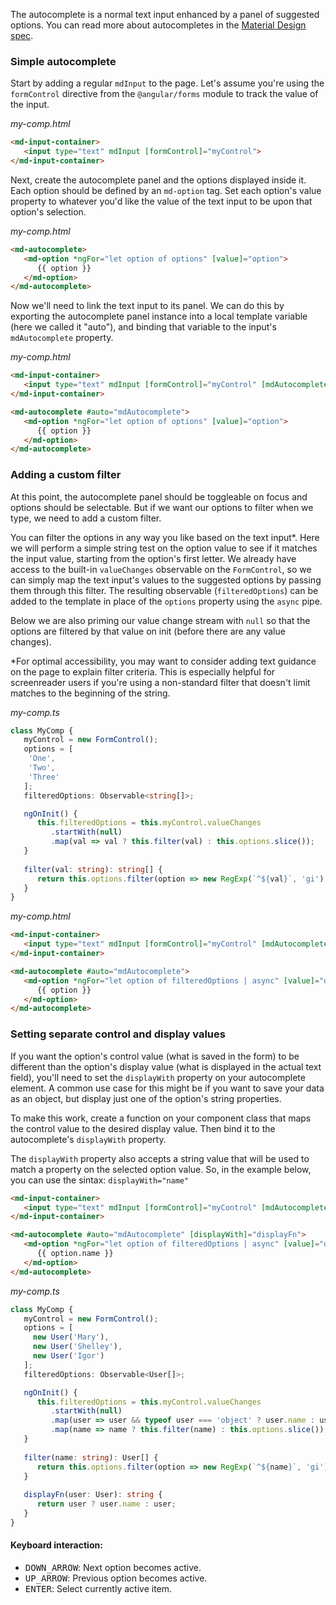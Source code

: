 
The autocomplete is a normal text input enhanced by a panel of suggested options. You can read more about 
autocompletes in the [Material Design spec](https://material.io/guidelines/components/text-fields.html#text-fields-auto-complete-text-field).

### Simple autocomplete

Start by adding a regular `mdInput` to the page. Let's assume you're using the `formControl` directive from the 
`@angular/forms` module to track the value of the input.

*my-comp.html*
```html
<md-input-container>
   <input type="text" mdInput [formControl]="myControl">
</md-input-container>
```

Next, create the autocomplete panel and the options displayed inside it. Each option should be defined by an 
`md-option` tag. Set each option's value property to whatever you'd like the value of the text input to be 
upon that option's selection.
 
*my-comp.html*
```html
<md-autocomplete>
   <md-option *ngFor="let option of options" [value]="option">
      {{ option }}
   </md-option>
</md-autocomplete>
```

Now we'll need to link the text input to its panel. We can do this by exporting the autocomplete panel instance into a 
local template variable (here we called it "auto"), and binding that variable to the input's `mdAutocomplete` property.

*my-comp.html*
```html
<md-input-container>
   <input type="text" mdInput [formControl]="myControl" [mdAutocomplete]="auto">
</md-input-container>

<md-autocomplete #auto="mdAutocomplete">
   <md-option *ngFor="let option of options" [value]="option">
      {{ option }}
   </md-option>
</md-autocomplete>
```

### Adding a custom filter

At this point, the autocomplete panel should be toggleable on focus and options should be selectable. But if we want 
our options to filter when we type, we need to add a custom filter. 

You can filter the options in any way you like based on the text input*. Here we will perform a simple string test on 
the option value to see if it matches the input value, starting from the option's first letter. We already have access 
to the built-in `valueChanges` observable on the `FormControl`, so we can simply map the text input's values to the 
suggested options by passing them through this filter. The resulting observable (`filteredOptions`) can be added to the 
template in place of the `options` property using the `async` pipe.

Below we are also priming our value change stream with `null` so that the options are filtered by that value on init 
(before there are any value changes).

*For optimal accessibility, you may want to consider adding text guidance on the page to explain filter criteria. 
This is especially helpful for screenreader users if you're using a non-standard filter that doesn't limit matches 
to the beginning of the string.

*my-comp.ts*
```ts
class MyComp {
   myControl = new FormControl();
   options = [
    'One',
    'Two',
    'Three'
   ];
   filteredOptions: Observable<string[]>;

   ngOnInit() {
      this.filteredOptions = this.myControl.valueChanges
         .startWith(null)
         .map(val => val ? this.filter(val) : this.options.slice());
   }
   
   filter(val: string): string[] {
      return this.options.filter(option => new RegExp(`^${val}`, 'gi').test(option)); 
   }
}
```

*my-comp.html*
```html
<md-input-container>
   <input type="text" mdInput [formControl]="myControl" [mdAutocomplete]="auto">
</md-input-container>

<md-autocomplete #auto="mdAutocomplete">
   <md-option *ngFor="let option of filteredOptions | async" [value]="option">
      {{ option }}
   </md-option>
</md-autocomplete>
```

### Setting separate control and display values

If you want the option's control value (what is saved in the form) to be different than the option's display value 
(what is displayed in the actual text field), you'll need to set the `displayWith` property on your autocomplete 
element. A common use case for this might be if you want to save your data as an object, but display just one of 
the option's string properties.

To make this work, create a function on your component class that maps the control value to the desired display value. 
Then bind it to the autocomplete's `displayWith` property. 

The `displayWith` property also accepts a string value that will be used to match a property
on the selected option value. So, in the example below, you can use the sintax: 
`displayWith="name"`

```html
<md-input-container>
   <input type="text" mdInput [formControl]="myControl" [mdAutocomplete]="auto">
</md-input-container>

<md-autocomplete #auto="mdAutocomplete" [displayWith]="displayFn">
   <md-option *ngFor="let option of filteredOptions | async" [value]="option">
      {{ option.name }}
   </md-option>
</md-autocomplete>
```

*my-comp.ts*
```ts
class MyComp {
   myControl = new FormControl();
   options = [
     new User('Mary'),
     new User('Shelley'),
     new User('Igor')
   ];
   filteredOptions: Observable<User[]>;

   ngOnInit() { 
      this.filteredOptions = this.myControl.valueChanges
         .startWith(null)
         .map(user => user && typeof user === 'object' ? user.name : user)
         .map(name => name ? this.filter(name) : this.options.slice());
   }
   
   filter(name: string): User[] {
      return this.options.filter(option => new RegExp(`^${name}`, 'gi').test(option)); 
   }
   
   displayFn(user: User): string {
      return user ? user.name : user;
   }
}
```


#### Keyboard interaction:
- <kbd>DOWN_ARROW</kbd>: Next option becomes active.
- <kbd>UP_ARROW</kbd>: Previous option becomes active.
- <kbd>ENTER</kbd>: Select currently active item.
